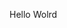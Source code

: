 Hello Wolrd











































































































































































































































































































































































































































































































































































































































































































































































































































































































































































































































































































































































































































































































































































































































































































































































































































































































































































































































































































































































































































































































































































































































































































































































































































































































































































































































































































































































































































































































































































































































































































